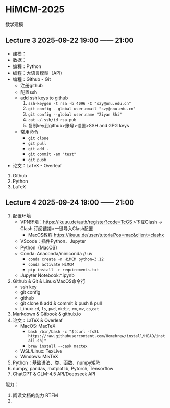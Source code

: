 # HiMCM-2025

数学建模

## Lecture 3 2025-09-22 19:00 —— 21:00

- 建模：
- 数据：
- 编程：Python
- 编程：大语言模型（API）
- 编程：Github - Git
	- 注册github
	- 配置ssh
	- add ssh keys to github
		1. `ssh-keygen -t rsa -b 4096 -C "szy@nnu.edu.cn"`
		2. `git config --global user.email "szy@nnu.edu.cn"` 
		3. `git config --global user.name "Ziyan Shi"`
		4. `cat ~/.ssh/id_rsa.pub`
  		5. 复制key到github>账号>设置>SSH and GPG keys
	- 常用命令
		- `git clone`
		- `git pull`
		- `git add .` 
		- `git commit -am "test"` 
		- `git push` 
- 论文：LaTeX - Overleaf

1. Github
1. Python
1. LaTeX

## Lecture 4 2025-09-24 19:00 —— 21:00
1. 配置环境
    - VPN环境：https://ikuuu.de/auth/register?code=TcGS >下载Clash -> Clash 订阅链接>一键导入Clash配置
        - MacOS教程 https://ikuuu.de/user/tutorial?os=mac&client=clashx
    - VScode：插件Python、Jupyter
    - Python（MacOS）
    - Conda: Anaconda/miniconda // uv
		- `conda create -n HiMCM python=3.12`
        - `conda activate HiMCM`
        - `pip install -r requirements.txt`
    - Jupyter Notebook:*.ipynb 
2. Github & Git & Linux/MacOS命令行
    - ssh key
    - git config
    - github
    - git clone & add & commit & push & pull
	- Linux: `cd`, `ls`, `pwd`, `mkdir`, `rm`, `mv`, `cp`,`cat`
3. Markdown & Gitbook & github.io
4. 论文：LaTeX & Overleaf
	- MacOS: MacTeX
		- `bash /bin/bash -c "$(curl -fsSL https://raw.githubusercontent.com/Homebrew/install/HEAD/install.sh)"`
		- `brew install --cask mactex`
	- WSL/Linux: TexLive
	- Windows: MikTeX
5. Python：基础语法、类、函数、numpy矩阵
6. numpy, pandas, matplotlib, Pytorch, Tensorflow
7. ChatGPT & GLM-4.5 API/Deepseek API


能力：
1. 阅读文档的能力 RTFM
2. 
